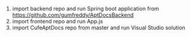 1. import backend repo and run Spring boot application from https://github.com/gumfreddy/AptDocsBackend
2. import frontend repo and run App.js 
3. import CufeAptDocs repo from master and run Visual Studio solution
